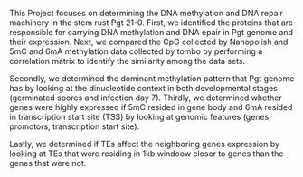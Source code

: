 This Project focuses on determining the DNA methylation and DNA repair machinery in the stem rust Pgt 21-0. 
First, we identified the proteins that are responsible for carrying DNA methylation and DNA epair in Pgt genome and their expression. Next, we compared the CpG collected by Nanopolish and 5mC and 6mA methylation data collected by tombo by performing a correlation matrix to identify the similarity among the data sets. 

Secondly, we determined the dominant methylation pattern that Pgt genome has by looking at the dinucleotide context in both developmental stages (germinated spores and infection day 7).
Thirdly, we determined whether genes were highly expressed if 5mC resided in gene body and 6mA resided in transcription start site (TSS) by looking at  genomic features (genes, promotors, transcription start site).

Lastly, we determined if TEs affect the neighboring genes expression by looking at TEs that were residing in 1kb windoow closer to genes than the genes that were not. 
